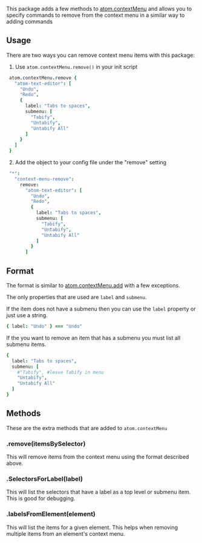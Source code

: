This package adds a few methods to [atom.contextMenu](https://atom.io/docs/api/latest/ContextMenuManager) and allows you to specify commands to remove from the context menu in a similar way to adding commands

## Usage

There are two ways you can remove context menu items with this package:

1. Use `atom.contextMenu.remove()` in your init script

  ```coffeescript
   atom.contextMenu.remove {
     "atom-text-editor": [
       "Undo",
       "Redo",
       {
         label: "Tabs to spaces",
         submenu: [
           "Tabify",
           "Untabify",
           "Untabify All"
         ]
       }
     ]
   }
  ```

2. Add the object to your config file under the "remove" setting

  ```coffeescript
   "*":
     "context-menu-remove":
       remove:
         "atom-text-editor": [
           "Undo",
           "Redo",
           {
             label: "Tabs to spaces",
             submenu: [
               "Tabify",
               "Untabify",
               "Untabify All"
             ]
           }
         ]
  ```

## Format

The format is similar to [atom.contextMenu.add](https://atom.io/docs/api/v1.13.1/ContextMenuManager#instance-add) with a few exceptions.

The only properties that are used are `label` and `submenu`.

If the item does not have a submenu then you can use the `label` property or just use a string.
```coffeescript
{ label: "Undo" } === "Undo"
```

If the you want to remove an item that has a submenu you must list all submenu items.
```coffeescript
{
  label: "Tabs to spaces",
  submenu: [
    #"Tabify", #leave Tabify in menu
    "Untabify",
    "Untabify All"
  ]
}
```

## Methods

These are the extra methods that are added to `atom.contextMenu`

### .remove(itemsBySelector)

This will remove items from the context menu using the format described above.

### .SelectorsForLabel(label)

This will list the selectors that have a label as a top level or submenu item. This is good for debugging.

### .labelsFromElement(element)

This will list the items for a given element. This helps when removing multiple items from an element's context menu.
